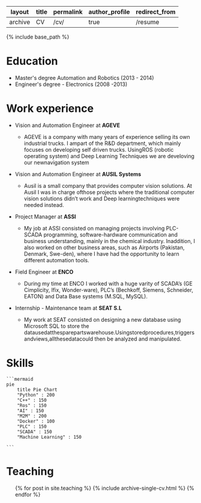 | layout  | title | permalink | author_profile | redirect_from |
| ------- | ----- | --------- | -------------- | ------------- |
| archive | CV    | /cv/      | true           | /resume       |

{% include base_path %}

Education
======
* Master's degree Automation and Robotics (2013 - 2014)
* Engineer's degree - Electronics (2008 -2013)

Work experience
======
* Vision and Automation Engineer at **AGEVE**
  - AGEVE is a company with many years of experience selling its own industrial trucks. I ampart of the R&D department, which mainly focuses on developing self driven trucks. UsingROS (robotic operating system) and Deep Learning Techniques we are develoving our newnavigation system

* Vision and Automation Engineer at **AUSIL Systems**
  * Ausil is a small company that provides computer vision solutions. At Ausil I was in charge ofthose projects where the traditional computer vision solutions didn’t work and Deep learningtechniques were needed instead.
  

- Project Manager at **ASSI**
  - My job at ASSI consisted on managing projects involving PLC-SCADA programming, software-hardware communication and business understanding, mainly in the chemical industry. Inaddition, I also worked on other business areas, such as Airports (Pakistan, Denmark, Swe-den), where I have had the opportunity to learn different automation tools.

- Field Engineer at **ENCO**
  - During my time at ENCO I worked with a huge varity of SCADA’s (GE Cimplicity, Ifix, Wonder-ware), PLC’s (Bechkoff, Siemens, Schneider, EATON) and Data Base systems (M.SQL, MySQL).

- Internship - Maintenance team at **SEAT S.L**
  - My work at SEAT consisted on designing a new database using Microsoft SQL to store the datausedatthesparepartswarehouse.Usingstoredprocedures,triggersandviews,allthesedatacould then be analyzed and manipulated.



Skills
======

~~~gfm
```mermaid
pie
    title Pie Chart
    "Python" : 200
    "C++" : 150
    "Ros" : 150
    "AI" : 150
    "M2M" : 200
    "Docker" : 100
    "PLC" : 150
    "SCADA" : 150
    "Machine Learning" : 150
    
```
~~~




Teaching
======
  <ul>{% for post in site.teaching %}
    {% include archive-single-cv.html %}
  {% endfor %}</ul>
